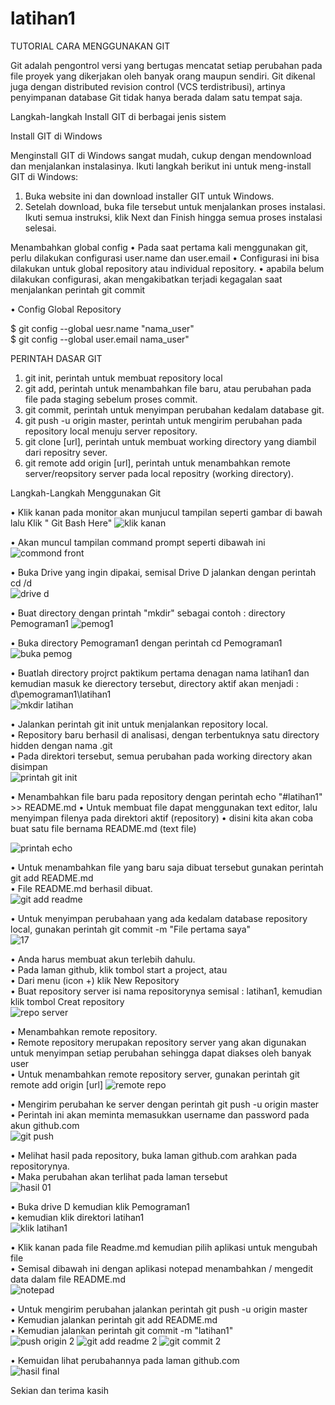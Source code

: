 # latihan1

TUTORIAL CARA MENGGUNAKAN GIT

Git adalah pengontrol versi yang bertugas mencatat setiap perubahan pada file proyek yang dikerjakan oleh banyak orang maupun sendiri. Git dikenal juga dengan distributed revision control (VCS terdistribusi), artinya penyimpanan database Git tidak hanya berada dalam satu tempat saja.

Langkah-langkah Install GIT di berbagai jenis sistem

Install GIT di Windows

Menginstall GIT di Windows sangat mudah, cukup dengan mendownload dan menjalankan instalasinya. Ikuti langkah berikut ini untuk meng-install GIT di Windows:

1. Buka website ini dan download installer GIT untuk Windows.
2. Setelah download, buka file tersebut untuk menjalankan proses instalasi. Ikuti semua instruksi, klik Next dan Finish hingga semua  proses instalasi selesai.

Menambahkan global config
• Pada saat pertama kali menggunakan git, perlu dilakukan configurasi user.name dan user.email
• Configurasi ini bisa dilakukan untuk global repository atau individual repository.
• apabila belum dilakukan configurasi, akan mengakibatkan terjadi kegagalan saat menjalankan perintah git commit

• Config Global Repository                                                                                     

$ git config --global uesr.name "nama_user"                                                                
$ git config --global user.email nama_user"


PERINTAH DASAR GIT

1. git init, perintah untuk membuat repository local
2. git add, perintah untuk menambahkan file baru, atau perubahan pada file pada staging sebelum proses commit.
3. git commit, perintah untuk menyimpan perubahan kedalam database git.
4. git push -u origin master, perintah untuk mengirim perubahan pada repository local menuju server repository.
5. git clone [url], perintah untuk membuat working directory yang diambil dari repositry sever.
6. git remote add origin [url], perintah untuk menambahkan remote server/reopsitory server pada local repositry (working directory).


Langkah-Langkah Menggunakan Git

• Klik kanan pada monitor akan munjucul tampilan seperti gambar di bawah lalu Klik " Git Bash Here"
![klik kanan](https://user-images.githubusercontent.com/46584235/51678735-af59b180-200f-11e9-86f2-377378e3ddbd.jpeg)

• Akan muncul tampilan command prompt seperti dibawah ini                                     
![commond front](https://user-images.githubusercontent.com/46584235/51678746-b7195600-200f-11e9-908c-050b95711a54.jpeg)

• Buka Drive yang ingin dipakai, semisal Drive D  jalankan dengan perintah cd /d                       
![drive d](https://user-images.githubusercontent.com/46584235/51678761-c1d3eb00-200f-11e9-8a81-0dd9ed5e7429.jpeg)

• Buat directory dengan printah "mkdir" sebagai contoh : directory Pemograman1 
![pemog1](https://user-images.githubusercontent.com/46584235/51678781-d31cf780-200f-11e9-824b-7e3b9a389506.jpeg)

• Buka directory Pemograman1 dengan perintah cd Pemograman1                            
![buka pemog](https://user-images.githubusercontent.com/46584235/51678794-db753280-200f-11e9-9f2d-ede68e191ddd.jpeg)

• Buatlah directory projrct paktikum pertama denagan nama latihan1 dan kemudian masuk ke dierectory tersebut, directory aktif akan menjadi : d\pemograman1\latihan1                      
![mkdir latihan](https://user-images.githubusercontent.com/46584235/51678808-e203aa00-200f-11e9-8f02-088734603990.jpeg)

• Jalankan perintah git init untuk menjalankan repository local.                                                                         
• Repository baru berhasil di analisasi, dengan terbentuknya satu directory hidden dengan nama .git                                     
• Pada direktori tersebut, semua perubahan pada working directory akan disimpan                                         
![printah git init](https://user-images.githubusercontent.com/46584235/51678876-ff387880-200f-11e9-9655-fd106724468f.jpeg)

• Menambahkan file baru pada repository dengan perintah echo "#latihan1" >> README.md
• Untuk membuat file dapat menggunakan text editor, lalu menyimpan filenya pada direktori aktif (repository)
• disini kita akan coba buat satu file bernama README.md (text file)

![printah echo](https://user-images.githubusercontent.com/46584235/51678856-f47de380-200f-11e9-9479-df02b09770bc.jpeg)

• Untuk menambahkan file yang baru saja dibuat tersebut gunakan perintah git add README.md                           
• File README.md berhasil dibuat.                                    
![git add readme](https://user-images.githubusercontent.com/46584235/51678898-0cedfe00-2010-11e9-8e36-fe43769a7a7e.jpeg)

• Untuk menyimpan perubahaan yang ada kedalam database repository local, gunakan perintah git commit -m "File pertama saya"     
![17](https://user-images.githubusercontent.com/46584235/51680875-8f2cf100-2015-11e9-8b74-aac226788a78.jpeg)

• Anda harus membuat akun terlebih dahulu.                 
• Pada laman github, klik tombol start a project, atau                                                
• Dari menu (icon +) klik New Repository                                           
• Buat repository server isi nama repositorynya semisal : latihan1, kemudian klik tombol Creat repository                         
![repo server](https://user-images.githubusercontent.com/46584235/51678919-1a0aed00-2010-11e9-803f-b7c639ad2925.jpeg)

• Menambahkan remote repository.                                                                                           
• Remote repository merupakan repository server yang akan digunakan untuk menyimpan setiap perubahan sehingga dapat diakses oleh banyak user                                                           
• Untuk menambahkan remote repository server, gunakan perintah git remote add origin [url]
![remote repo](https://user-images.githubusercontent.com/46584235/51678946-298a3600-2010-11e9-8f32-de6c7dd3c61c.jpeg)

• Mengirim perubahan ke server dengan perintah git push -u origin master                                      
• Perintah ini akan meminta memasukkan username dan password pada akun github.com                          
![git push](https://user-images.githubusercontent.com/46584235/51678958-3149da80-2010-11e9-8bbc-5737a16d1f7e.jpeg)

• Melihat hasil pada repository, buka laman github.com arahkan pada repositorynya.                                                      
• Maka perubahan akan terlihat pada laman tersebut                                  
![hasil 01](https://user-images.githubusercontent.com/46584235/51678981-3f97f680-2010-11e9-99c1-b5199fe5d0a8.jpeg)

• Buka drive D kemudian klik Pemograman1                                
• kemudian klik direktori latihan1                                                                          
![klik latihan1](https://user-images.githubusercontent.com/46584235/51680812-5a209e80-2015-11e9-915e-26f8aaa380d8.jpeg)

• Klik kanan pada file Readme.md kemudian pilih aplikasi untuk mengubah file                                      
• Semisal dibawah ini dengan aplikasi notepad menambahkan / mengedit data dalam file README.md                                                  
![notepad](https://user-images.githubusercontent.com/46584235/51679023-60604c00-2010-11e9-8b79-617805ea0c72.jpg)

• Untuk mengirim perubahan jalankan perintah git push -u origin master                                                    
• Kemudian jalankan perintah git add README.md                                                                
• Kemudian jalankan perintah git commit -m "latihan1"                                                                  
![push origin 2](https://user-images.githubusercontent.com/46584235/51679040-6eae6800-2010-11e9-834c-6773b7f17200.jpg)
![git add readme 2](https://user-images.githubusercontent.com/46584235/51679053-753cdf80-2010-11e9-9f76-36e4ac970623.jpg)
![git commit 2](https://user-images.githubusercontent.com/46584235/51679070-7e2db100-2010-11e9-8bd4-fd927dc185c3.jpg)

• Kemuidan lihat perubahannya pada laman github.com                                              
![hasil final](https://user-images.githubusercontent.com/46584235/51679084-85ed5580-2010-11e9-9caf-4fe414e97cf8.jpg)

 Sekian dan terima kasih 
